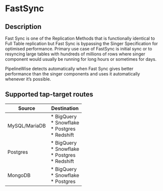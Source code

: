 # FastSync

## Description

Fast Sync is one of the Replication Methods that is functionally identical to Full Table
replication but Fast Sync is bypassing the Singer Specification for optimised performance.
Primary use case of FastSync is initial sync or to resyncing large tables with hundreds of
millions of rows where singer component would usually be running for long hours or sometimes
for days.

PipelineWise detects automatically when Fast Sync gives better performance than the singer
components and uses it automatically whenever it’s possible.

## Supported tap-target routes


| Source        | Destination                                                 |
|---------------|-------------------------------------------------------------|
| MySQL/MariaDB | * BigQuery<br />* Snowflake<br />* Postgres<br />* Redshift |
| Postgres      | * BigQuery<br />* Snowflake<br />* Postgres<br />* Redshift |
| MongoDB       | * BigQuery<br />* Snowflake<br />* Postgres<br />           |
